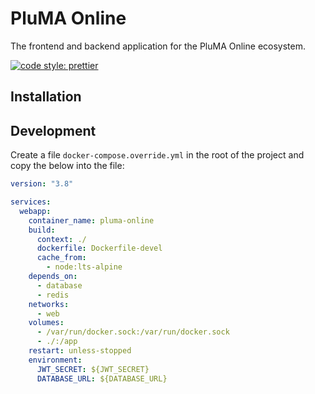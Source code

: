 # PluMA Online

The frontend and backend application for the PluMA Online ecosystem.

[![code style: prettier](https://img.shields.io/badge/code_style-prettier-ff69b4.svg?style=flat-square)](https://github.com/prettier/prettier)

## Installation

## Development

Create a file `docker-compose.override.yml` in the root of the project and copy the below into the file:

```yaml
version: "3.8"

services:
  webapp:
    container_name: pluma-online
    build:
      context: ./
      dockerfile: Dockerfile-devel
      cache_from:
        - node:lts-alpine
    depends_on:
      - database
      - redis
    networks:
      - web
    volumes:
      - /var/run/docker.sock:/var/run/docker.sock
      - ./:/app
    restart: unless-stopped
    environment:
      JWT_SECRET: ${JWT_SECRET}
      DATABASE_URL: ${DATABASE_URL}
```
